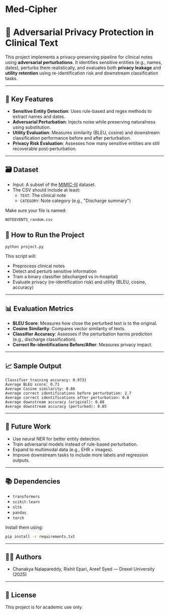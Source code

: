 # Med-Cipher


# 🔐 Adversarial Privacy Protection in Clinical Text

This project implements a privacy-preserving pipeline for clinical notes using **adversarial perturbations**. It identifies sensitive entities (e.g., names, dates), perturbs them realistically, and evaluates both **privacy leakage** and **utility retention** using re-identification risk and downstream classification tasks.

---

## 🧠 Key Features

- **Sensitive Entity Detection**: Uses rule-based and regex methods to extract names and dates.
- **Adversarial Perturbation**: Injects noise while preserving naturalness using substitution.
- **Utility Evaluation**: Measures similarity (BLEU, cosine) and downstream classification performance before and after perturbation.
- **Privacy Risk Evaluation**: Assesses how many sensitive entities are still recoverable post-perturbation.

---

## 🗃️ Dataset

- Input: A subset of the [MIMIC-III](https://physionet.org/content/mimiciii/1.4/) dataset.
- The CSV should include at least:
  - `TEXT`: The clinical note
  - `CATEGORY`: Note category (e.g., "Discharge summary")

Make sure your file is named:
```
NOTEEVENTS_random.csv
```

## 🧪 How to Run the Project

```bash
python project.py
```

This script will:
- Preprocess clinical notes
- Detect and perturb sensitive information
- Train a binary classifier (discharged vs in-hospital)
- Evaluate privacy (re-identification risk) and utility (BLEU, cosine, accuracy)

---

## 📊 Evaluation Metrics

- **BLEU Score**: Measures how close the perturbed text is to the original.
- **Cosine Similarity**: Compares vector similarity of texts.
- **Classifier Accuracy**: Assesses if the perturbation harms prediction (e.g., discharge classification).
- **Correct Re-identifications Before/After**: Measures privacy impact.

---

## 📈 Sample Output

```
Classifier training accuracy: 0.9731
Average BLEU score: 0.71
Average Cosine similarity: 0.86
Average correct identifications before perturbation: 2.7
Average correct identifications after perturbation: 0.8
Average downstream accuracy (original): 0.88
Average downstream accuracy (perturbed): 0.85
```

---

## 🚀 Future Work

- Use neural NER for better entity detection.
- Train adversarial models instead of rule-based perturbation.
- Expand to multimodal data (e.g., EHR + images).
- Improve downstream tasks to include more labels and regression outputs.

---

## 📚 Dependencies

- `transformers`
- `scikit-learn`
- `nltk`
- `pandas`
- `torch`

Install them using:

```bash
pip install -r requirements.txt
```

---

## 👨‍⚕️ Authors

- Chanakya Nalapareddy, Rishit Epari, Areef Syed — Drexel University (2025)

---

## 📝 License

This project is for academic use only.
